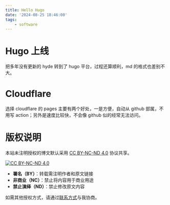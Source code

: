 ```yaml
---
title: Hello Hugo
date: '2024-08-25 18:46:00'
tags:
    - software
---
```


# Hugo 上线

把多年没有更新的 hyde 转到了 hugo 平台，过程还算顺利，md 的格式也差别不大。

# Cloudflare

选择 cloudflare 的 pages 主要有两个好处，一是方便，自动从 github 部属，不用写 action；另外是速度比较快，不会像 github 似的经常无法访问。

# 版权说明

本站未注明授权的博文默认采用 [CC BY-NC-ND 4.0](https://creativecommons.org/licenses/by-nc-nd/4.0/deed.zh) 协议共享。

[![CC BY-NC-ND 4.0](https://licensebuttons.net/l/by-nc-nd/4.0/88x31.png)](https://creativecommons.org/licenses/by-nc-nd/4.0/deed.zh)

- **署名（BY）**：转载需注明作者和原文链接
- **非商业（NC）**：禁止将内容用于商业用途
- **禁止演绎（ND）**：禁止修改原文内容

如需其他授权方式，请通过[联系方式](mailto:yangyj.ee@gmail.com)与我协商。
